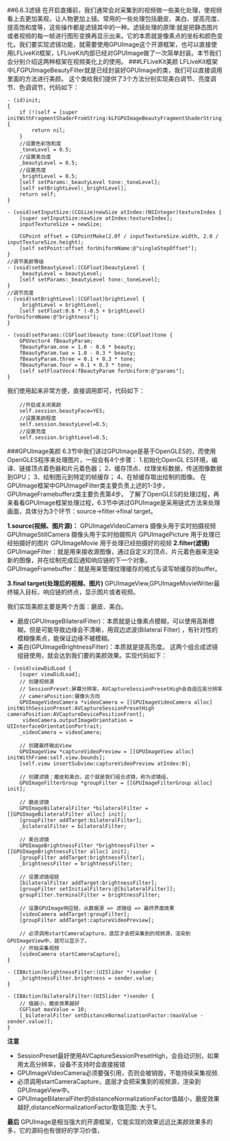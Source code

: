 ##6.6.3滤镜
在开启直播前，我们通常会对采集到的视频做一些美化处理，使视频看上去更加美观，让人物更加上镜。常用的一些处理包括磨皮、美白、提高亮度、提高饱和度等，这些操作都是滤镜其中的一种。滤镜处理的原理:就是把静态图片或者视频的每一帧进行图形变换再显示出来。它的本质就是像素点的坐标和颜色变化。我们要实现滤镜功能，就需要使用GPUImage这个开源框架，也可以直接使用LFLiveKit框架，LFLiveKit内部已经对GPUImage做了一次简单封装。本节我们会分别介绍这两种框架在视频美化上的使用。
###LFLiveKit美颜
LFLiveKit框架中LFGPUImageBeautyFilter就是已经封装好GPUImage的类，我们可以直接调用里面的方法进行美颜。
这个类给我们提供了3个方法分别实现美白调节、亮度调节、色调调节，代码如下：


```
- (id)init;
{
    if (!(self = [super initWithFragmentShaderFromString:kLFGPUImageBeautyFragmentShaderString])) {
        return nil;
    }
    //设置色彩饱和度
    _toneLevel = 0.5;
    //设置美白度
    _beautyLevel = 0.5;
    //设置亮度
    _brightLevel = 0.5;
    [self setParams:_beautyLevel tone:_toneLevel];
    [self setBrightLevel:_brightLevel];
    return self;
}

- (void)setInputSize:(CGSize)newSize atIndex:(NSInteger)textureIndex {
    [super setInputSize:newSize atIndex:textureIndex];
    inputTextureSize = newSize;

    CGPoint offset = CGPointMake(2.0f / inputTextureSize.width, 2.0 / inputTextureSize.height);
    [self setPoint:offset forUniformName:@"singleStepOffset"];
}
//调节美颜等级
- (void)setBeautyLevel:(CGFloat)beautyLevel {
    _beautyLevel = beautyLevel;
    [self setParams:_beautyLevel tone:_toneLevel];
}
//调节亮度
- (void)setBrightLevel:(CGFloat)brightLevel {
    _brightLevel = brightLevel;
    [self setFloat:0.6 * (-0.5 + brightLevel) forUniformName:@"brightness"];
}

- (void)setParams:(CGFloat)beauty tone:(CGFloat)tone {
    GPUVector4 fBeautyParam;
    fBeautyParam.one = 1.0 - 0.6 * beauty;
    fBeautyParam.two = 1.0 - 0.3 * beauty;
    fBeautyParam.three = 0.1 + 0.3 * tone;
    fBeautyParam.four = 0.1 + 0.3 * tone;
    [self setFloatVec4:fBeautyParam forUniform:@"params"];
}
```
我们使用起来非常方便，直接调用即可，代码如下：


```
    //开启或关闭美颜
    self.session.beautyFace=YES;
    //设置美颜程度
    self.session.beautyLevel=0.5;
    //设置亮度
    self.session.brightLevel=0.5;
```

###GPUImage美颜
6.3节中我们讲过GPUImage是基于OpenGLES的，而使用OpenGLES程序来处理图片，一般会有4个步骤：
1.初始化OpenGL ES环境，编译、链接顶点着色器和片元着色器；
2、缓存顶点、纹理坐标数据，传送图像数据到GPU；
3、绘制图元到特定的帧缓存；
4、在帧缓存取出绘制的图像。
在GPUImage框架中GPUImageFilter类主要负责上述的1-3步，GPUImageFramebufferz类主要负责第4步。了解了OpenGLES的处理过程，再来看看GPUImage框架处理过程，6.3节中讲过GPUImage是采用链式方法来处理画面，具体分为3个环节：source->filter->final target。
**1.source(视频、图片源)：**
GPUImageVideoCamera 摄像头用于实时拍摄视频GPUImageStillCamera 摄像头用于实时拍摄照片GPUImagePicture 用于处理已经拍摄好的图片GPUImageMovie 用于处理已经拍摄好的视频
**2.filter(滤镜)**
GPUImageFilter：就是用来接收源图像，通过自定义的顶点、片元着色器来渲染新的图像，并在绘制完成后通知响应链的下一个对象。GPUImageFramebuffer：就是用来管理纹理缓存的格式与读写帧缓存的buffer。
**3.final target(处理后的视频、图片)**
GPUImageView,GPUImageMovieWriter最终输入目标，响应链的终点，显示图片或者视频。

我们实现美颜主要是两个方面：磨皮、美白。
* 磨皮(GPUImageBilateralFilter)：本质就是让像素点模糊，可以使用高斯模糊，但是可能导致边缘会不清晰，用双边滤波(Bilateral Filter) ，有针对性的模糊像素点，能保证边缘不被模糊。
* 美白(GPUImageBrightnessFilter)：本质就是提高亮度。
这两个组合成滤镜组链使用，就会达到我们要的美颜效果。实现代码如下：

```
- (void)viewDidLoad {
    [super viewDidLoad];
    // 创建视频源
    // SessionPreset:屏幕分辨率，AVCaptureSessionPresetHigh会自适应高分辨率
    // cameraPosition:摄像头方向
    GPUImageVideoCamera *videoCamera = [[GPUImageVideoCamera alloc] initWithSessionPreset:AVCaptureSessionPresetHigh cameraPosition:AVCaptureDevicePositionFront];
     videoCamera.outputImageOrientation = UIInterfaceOrientationPortrait;
    _videoCamera = videoCamera;

    // 创建最终输出View
    GPUImageView *captureVideoPreview = [[GPUImageView alloc] initWithFrame:self.view.bounds];
    [self.view insertSubview:captureVideoPreview atIndex:0];
    
    // 创建滤镜：磨皮和美白，这个就是我们组合滤镜，称为滤镜组，
    GPUImageFilterGroup *groupFilter = [[GPUImageFilterGroup alloc] init];
    
    // 磨皮滤镜
    GPUImageBilateralFilter *bilateralFilter = [[GPUImageBilateralFilter alloc] init];
    [groupFilter addTarget:bilateralFilter];
    _bilateralFilter = bilateralFilter;
    
    // 美白滤镜
    GPUImageBrightnessFilter *brightnessFilter = [[GPUImageBrightnessFilter alloc] init];
    [groupFilter addTarget:brightnessFilter];
    _brightnessFilter = brightnessFilter;
    
    // 设置滤镜组链
    [bilateralFilter addTarget:brightnessFilter];
    [groupFilter setInitialFilters:@[bilateralFilter]];
    groupFilter.terminalFilter = brightnessFilter;
    
    // 设置GPUImage响应链，从数据源 => 滤镜组 => 最终界面效果
    [videoCamera addTarget:groupFilter];
    [groupFilter addTarget:captureVideoPreview];
    
    // 必须调用startCameraCapture，底层才会把采集到的视频源，渲染到GPUImageView中，就可以显示了。
    // 开始采集视频
    [videoCamera startCameraCapture];
}

- (IBAction)brightnessFilter:(UISlider *)sender {
    _brightnessFilter.brightness = sender.value;
}

- (IBAction)bilateralFilter:(UISlider *)sender {
    // 值越小，磨皮效果越好
    CGFloat maxValue = 10;
    [_bilateralFilter setDistanceNormalizationFactor:(maxValue - sender.value)];
}
```
**注意**
* SessionPreset最好使用AVCaptureSessionPresetHigh，会自动识别，如果用太高分辨率，设备不支持时会直接报错
* GPUImageVideoCamera必须要强引用，否则会被销毁，不能持续采集视频.
* 必须调用startCameraCapture，底层才会把采集到的视频源，渲染到GPUImageView中。
* GPUImageBilateralFilter的distanceNormalizationFactor值越小，磨皮效果越好,distanceNormalizationFactor取值范围: 大于1。

**最后**
GPUImage是相当强大的开源框架，它能实现的效果远远比美颜效果多的多，它的源码也有很好的学习价值，
